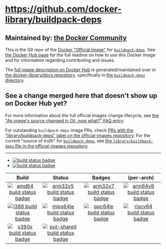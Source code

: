 # https://github.com/docker-library/buildpack-deps

## Maintained by: [the Docker Community](https://github.com/docker-library/buildpack-deps)

This is the Git repo of the [Docker "Official Image"](https://github.com/docker-library/official-images#what-are-official-images) for [`buildpack-deps`](https://hub.docker.com/_/buildpack-deps/). See [the Docker Hub page](https://hub.docker.com/_/buildpack-deps/) for the full readme on how to use this Docker image and for information regarding contributing and issues.

The [full image description on Docker Hub](https://hub.docker.com/_/buildpack-deps/) is generated/maintained over in [the docker-library/docs repository](https://github.com/docker-library/docs), specifically in [the `buildpack-deps` directory](https://github.com/docker-library/docs/tree/master/buildpack-deps).

## See a change merged here that doesn't show up on Docker Hub yet?

For more information about the full official images change lifecycle, see [the "An image's source changed in Git, now what?" FAQ entry](https://github.com/docker-library/faq#an-images-source-changed-in-git-now-what).

For outstanding `buildpack-deps` image PRs, check [PRs with the "library/buildpack-deps" label on the official-images repository](https://github.com/docker-library/official-images/labels/library%2Fbuildpack-deps). For the current "source of truth" for [`buildpack-deps`](https://hub.docker.com/_/buildpack-deps/), see [the `library/buildpack-deps` file in the official-images repository](https://github.com/docker-library/official-images/blob/master/library/buildpack-deps).

---

-	[![build status badge](https://img.shields.io/github/actions/workflow/status/docker-library/buildpack-deps/ci.yml?branch=master&label=GitHub%20CI)](https://github.com/docker-library/buildpack-deps/actions?query=workflow%3A%22GitHub+CI%22+branch%3Amaster)
-	[![build status badge](https://img.shields.io/jenkins/s/https/doi-janky.infosiftr.net/job/update.sh/job/buildpack-deps.svg?label=Automated%20update.sh)](https://doi-janky.infosiftr.net/job/update.sh/job/buildpack-deps/)

| Build | Status | Badges | (per-arch) |
|:-:|:-:|:-:|:-:|
| [![amd64 build status badge](https://img.shields.io/jenkins/s/https/doi-janky.infosiftr.net/job/multiarch/job/amd64/job/buildpack-deps.svg?label=amd64)](https://doi-janky.infosiftr.net/job/multiarch/job/amd64/job/buildpack-deps/) | [![arm32v5 build status badge](https://img.shields.io/jenkins/s/https/doi-janky.infosiftr.net/job/multiarch/job/arm32v5/job/buildpack-deps.svg?label=arm32v5)](https://doi-janky.infosiftr.net/job/multiarch/job/arm32v5/job/buildpack-deps/) | [![arm32v7 build status badge](https://img.shields.io/jenkins/s/https/doi-janky.infosiftr.net/job/multiarch/job/arm32v7/job/buildpack-deps.svg?label=arm32v7)](https://doi-janky.infosiftr.net/job/multiarch/job/arm32v7/job/buildpack-deps/) | [![arm64v8 build status badge](https://img.shields.io/jenkins/s/https/doi-janky.infosiftr.net/job/multiarch/job/arm64v8/job/buildpack-deps.svg?label=arm64v8)](https://doi-janky.infosiftr.net/job/multiarch/job/arm64v8/job/buildpack-deps/) |
| [![i386 build status badge](https://img.shields.io/jenkins/s/https/doi-janky.infosiftr.net/job/multiarch/job/i386/job/buildpack-deps.svg?label=i386)](https://doi-janky.infosiftr.net/job/multiarch/job/i386/job/buildpack-deps/) | [![mips64le build status badge](https://img.shields.io/jenkins/s/https/doi-janky.infosiftr.net/job/multiarch/job/mips64le/job/buildpack-deps.svg?label=mips64le)](https://doi-janky.infosiftr.net/job/multiarch/job/mips64le/job/buildpack-deps/) | [![ppc64le build status badge](https://img.shields.io/jenkins/s/https/doi-janky.infosiftr.net/job/multiarch/job/ppc64le/job/buildpack-deps.svg?label=ppc64le)](https://doi-janky.infosiftr.net/job/multiarch/job/ppc64le/job/buildpack-deps/) | [![riscv64 build status badge](https://img.shields.io/jenkins/s/https/doi-janky.infosiftr.net/job/multiarch/job/riscv64/job/buildpack-deps.svg?label=riscv64)](https://doi-janky.infosiftr.net/job/multiarch/job/riscv64/job/buildpack-deps/) |
| [![s390x build status badge](https://img.shields.io/jenkins/s/https/doi-janky.infosiftr.net/job/multiarch/job/s390x/job/buildpack-deps.svg?label=s390x)](https://doi-janky.infosiftr.net/job/multiarch/job/s390x/job/buildpack-deps/) | [![put-shared build status badge](https://img.shields.io/jenkins/s/https/doi-janky.infosiftr.net/job/put-shared/job/light/job/buildpack-deps.svg?label=put-shared)](https://doi-janky.infosiftr.net/job/put-shared/job/light/job/buildpack-deps/) |

<!-- THIS FILE IS GENERATED BY https://github.com/docker-library/docs/blob/master/generate-repo-stub-readme.sh -->
